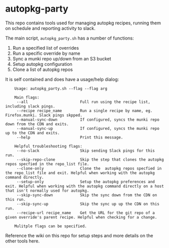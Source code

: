 # autopkg-party

This repo contains tools used for managing autopkg recipes, running them on schedule and reporting activity to slack.

The main script, `autopkg_party.sh` has a number of functions:

1. Run a specified list of overrides
2. Run a specific override by name
3. Sync a munki repo up/down from an S3 bucket
4. Setup autopkg configuration
5. Clone a list of autopkg repos

It is self contained and does have a usage/help dialog:
```
	Usage: autopkg_party.sh --flag --flag arg
	
	Main flags:
	 --all                       Full run using the recipe list, including slack pings.
	 --recipe recipe_name        Run a single recipe by name, eg. Firefox.munki. Slack pings skpped.
	 --manual-sync-down          If configured, syncs the munki repo down from the CDN and exits.
	 --manual-sync-up            If configured, syncs the munki repo up to the CDN and exits.
	 --help                      Print this message.
	
	Helpful troubleshooting flags:
	 --no-slack                  Skip sending Slack pings for this run.
	 --skip-repo-clone           Skip the step that clones the autopkg repos specfied in the repo_list file.
	 --clone-only                Clone the  autopkg repos specfied in the repo_list file and exit. Helpful when working with the autopkg command directly.
	 --setup-only                Setup the autopkg preferences and exit. Helpful when working with the autopkg command directly on a host that isn't normally used for autopkg.
	 --skip-sync-down            Skip the sync down from the CDN on this run.
	 --skip-sync-up              Skip the sync up up the CDN on this run.
	 --recipe-url recipe_name    Get the URL for the git repo of a given override's parent recipe. Helpful when checking for a change.
	
	Mulitple flags can be specified.
  ```
  
  Reference the wiki on this repo for setup steps and more details on the other tools here.

